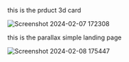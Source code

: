 this is the prduct 3d card

![Screenshot 2024-02-07 172308](https://github.com/Sreesankar-t/3d_card/assets/125552943/29b967fb-82f1-4df8-9f11-b223d61c6b8b)


this is the parallax simple landing page 

![Screenshot 2024-02-08 175447](https://github.com/Sreesankar-t/3d_card/assets/125552943/f823fa2f-c76b-4330-9037-2994c94ffb06)
